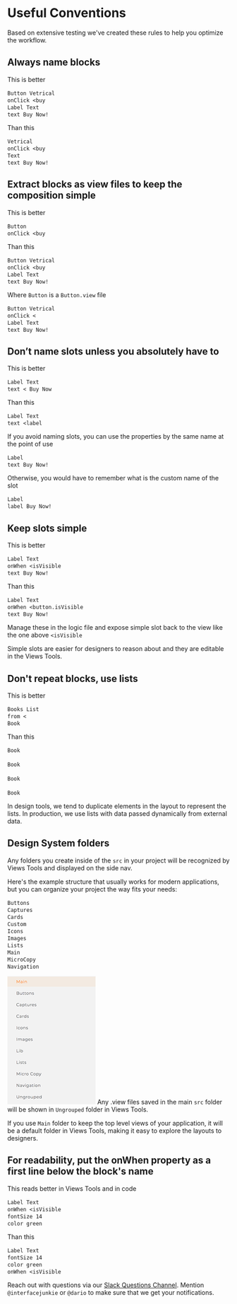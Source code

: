 # Useful Conventions
Based on extensive testing we've created these rules to help you optimize the workflow.

## Always name blocks
This is better
```views
Button Vetrical
onClick <buy
Label Text
text Buy Now!
```
Than this
```views
Vetrical
onClick <buy
Text
text Buy Now!
```

## Extract blocks as view files to keep the composition simple
This is better
```views
Button
onClick <buy
```
Than this
```views
Button Vetrical
onClick <buy
Label Text
text Buy Now!
```
Where `Button` is a `Button.view` file
```views
Button Vetrical
onClick <
Label Text
text Buy Now!
```

## Don’t name slots unless you absolutely have to
This is better
```views
Label Text
text < Buy Now
```
Than this
```views
Label Text
text <label
```
If you avoid naming slots, you can use the properties by the same name at the point of use
```views
Label
text Buy Now!
```
Otherwise, you would have to remember what is the custom name of the slot
```views
Label
label Buy Now!
```

## Keep slots simple
This is better
```views
Label Text
onWhen <isVisible
text Buy Now!
```
Than this
```views
Label Text
onWhen <button.isVisible
text Buy Now!
```
Manage these in the logic file and expose simple slot back to the view like the
one above `<isVisible`

Simple slots are easier for designers to reason about and they are editable
in the Views Tools.

## Don't repeat blocks, use lists
This is better
```views
Books List
from <
Book
```
Than this
```views
Book

Book

Book

Book
```
In design tools, we tend to duplicate elements in the layout to represent the lists.
In production, we use lists with data passed dynamically from external data.

## Design System folders
Any folders you create inside of the `src` in your project will be recognized by
Views Tools and displayed on the side nav.

Here's the example structure that usually works for modern applications, but you
can organize your project the way fits your needs:
```
Buttons
Captures
Cards
Custom
Icons
Images
Lists
Main
MicroCopy
Navigation
```
![Folders in Views Tools](FoldersSample.png)
Any .view files saved in the main `src` folder will be shown in `Ungrouped` folder
in Views Tools.

If you use `Main` folder to keep the top level views of your application, it will be
a default folder in Views Tools, making it easy to explore the layouts to designers.

## For readability, put the onWhen property as a first line below the block's name
This reads better in Views Tools and in code
```views
Label Text
onWhen <isVisible
fontSize 14
color green
```
Than this
```views
Label Text
fontSize 14
color green
onWhen <isVisible
```

Reach out with questions via our [Slack Questions Channel](https://slack.viewsdx.com/).
Mention `@interfacejunkie` or `@dario` to make sure that we get your notifications.
